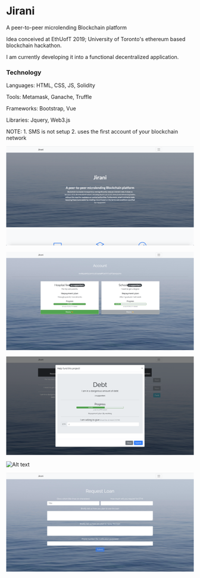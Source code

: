 # Jirani
A peer-to-peer microlending Blockchain platform

Idea conceived at EthUofT 2019; University of Toronto's ethereum based blockchain hackathon.

I am currently developing it into a functional decentralized application.

### Technology

Languages: HTML, CSS, JS, Solidity

Tools: Metamask, Ganache, Truffle

Frameworks: Bootstrap, Vue

Libraries: Jquery, Web3.js


NOTE: 1. SMS is not setup 2. uses the first account of your blockchain network


![Alt text](screenshots/home.png?raw=true "Home")

![Alt text](screenshots/dashboard.png?raw=true "Dashboard")

![Alt text](screenshots/view_pay.png?raw=true "View (Pay)")

![Alt text](screenshots/view.png?raw=true "View")

![Alt text](screenshots/request.png?raw=true "Request")
